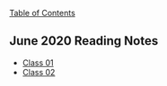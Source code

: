 [Table of Contents](https://github.com/logantscott/june2020_reading)

## June 2020 Reading Notes

* [Class 01](https://github.com/logantscott/june2020_reading/blob/master/class01.md)
* [Class 02](https://github.com/logantscott/june2020_reading/blob/master/class02.md)